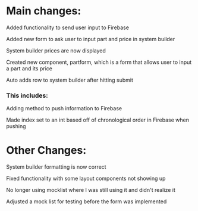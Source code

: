 # Main changes:

Added functionality to send user input to Firebase

Added new form to ask user to input part and price in system builder

System builder prices are now displayed

Created new component, partform, which is a form that allows user to input a part and its price

Auto adds row to system builder after hitting submit


### This includes:

Adding method to push information to Firebase

Made index set to an int based off of chronological order in Firebase when pushing




# Other Changes:

System builder formatting is now correct

Fixed functionality with some layout components not showing up

No longer using mocklist where I was still using it and didn't realize it

Adjusted a mock list for testing before the form was implemented
